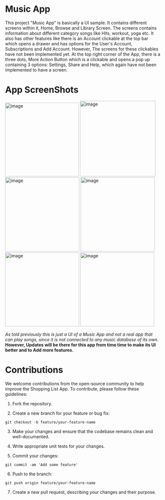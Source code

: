 # Music App
This project "Music App" is basically a UI sample. It contains different screens within it, 
Home, Browse and Library Screen. The screens contains information about different category 
songs like Hits, workout, yoga etc. 
It also has other features like there is an Account clickable at the top bar which opens a drawer 
and has options for the User's Account, Subscriptions and Add Account. However, The screens for these 
clickables have not been implemented yet.
At the top right corner of the App, there is a three dots, More Action Button which is a clickable and opens 
a pop up containing 3 options: Settings, Share and Help, which again have not been implemented to have a screen.

# App ScreenShots

<img width="239" alt="image" src="https://github.com/ANMOLSCRIPT/Music-App/assets/148738210/2635d84d-6326-46e4-ae51-ee6423a7206b">
<img width="245" alt="image" src="https://github.com/ANMOLSCRIPT/Music-App/assets/148738210/6483c8e5-ebb2-4020-949a-39d15a78352b">
<img width="241" alt="image" src="https://github.com/ANMOLSCRIPT/Music-App/assets/148738210/2700917e-6089-4da4-9a62-41753d2d0d9b">
<img width="241" alt="image" src="https://github.com/ANMOLSCRIPT/Music-App/assets/148738210/d3dd4041-680b-4e8d-8cbd-84a09d5d2e3f">
<img width="240" alt="image" src="https://github.com/ANMOLSCRIPT/Music-App/assets/148738210/dceecb22-5c41-48e5-96c0-9bd291e866a9">
<img width="240" alt="image" src="https://github.com/ANMOLSCRIPT/Music-App/assets/148738210/2ea26789-8a3d-4c24-a46b-7b70032b7e32">

*As told previously this is just a UI of a Music App and not a real app that can play songs, since it is not connected to any 
music database of its own.*
<br>
**However, Updates will be there for this app from time time to make its UI better and to Add more features.**

# Contributions

We welcome contributions from the open-source community to help improve the Shopping List App. To contribute, please follow these guidelines:

1. Fork the repository.

2. Create a new branch for your feature or bug fix:

`git checkout -b feature/your-feature-name`

3. Make your changes and ensure that the codebase remains clean and well-documented.

4. Write appropriate unit tests for your changes.

5. Commit your changes:

`git commit -am 'Add some feature'`

6. Push to the branch:

`git push origin feature/your-feature-name`

7. Create a new pull request, describing your changes and their purpose.





